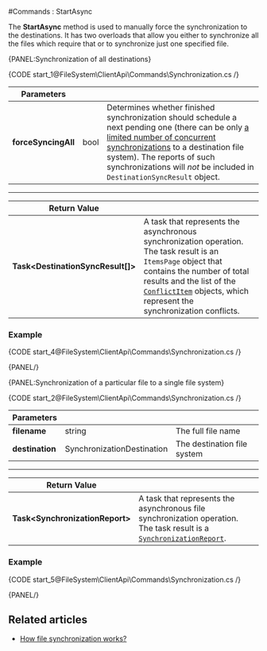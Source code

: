 #Commands : StartAsync

The **StartAsync** method is used to manually force the synchronization to the destinations. It has two overloads that allow you either to synchronize all the files which require that or to synchronize just one specified file.

{PANEL:Synchronization of all destinations}

{CODE start_1@FileSystem\ClientApi\Commands\Synchronization.cs /}

| Parameters | | |
| ------------- | ------------- | ----- |
| **forceSyncingAll** | bool | Determines whether finished synchronization should schedule a next pending one (there can be only [a limited number of concurrent synchronizations](../../../synchronization/configurations#ravensynchronizationconfig) to a destination file system). The reports of such synchronizations will *not* be included in `DestinationSyncResult` object. |


<hr />

| Return Value | |
| ------------- | ------------- |
| **Task&lt;DestinationSyncResult[]&gt;** | A task that represents the asynchronous synchronization operation. The task result is an `ItemsPage` object that contains the number of total results and the list of the [`ConflictItem`](../../../../glossary/conflict-item) objects, which represent the synchronization conflicts. |


### Example

{CODE start_4@FileSystem\ClientApi\Commands\Synchronization.cs /}

{PANEL/}

{PANEL:Synchronization of a particular file to a single file system}

{CODE start_2@FileSystem\ClientApi\Commands\Synchronization.cs /}

| Parameters | | |
| ------------- | ------------- | ----- |
| **filename** | string | The full file name |
| **destination** | SynchronizationDestination | The destination file system |


<hr />

| Return Value | |
| ------------- | ------------- |
| **Task&lt;SynchronizationReport&gt;** | A task that represents the asynchronous file synchronization operation. The task result is a [`SynchronizationReport`](../../../../glossary/synchronization-report).  |


### Example

{CODE start_5@FileSystem\ClientApi\Commands\Synchronization.cs /}

{PANEL/}

## Related articles

- [How file synchronization works?](../../../synchronization/how-it-works)


